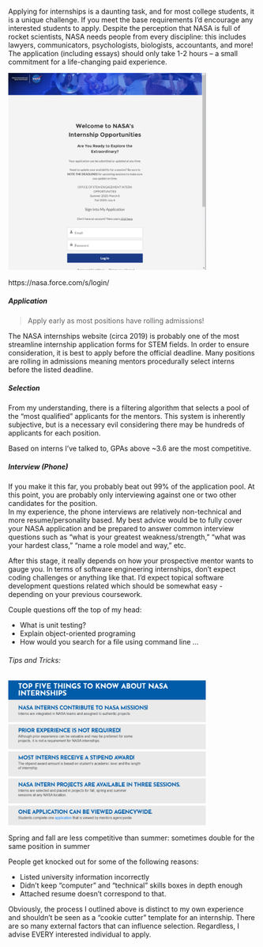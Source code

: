 Applying for internships is a daunting task, and for most college students, it is a unique challenge.  If you meet the base requirements I’d encourage any interested students to apply.  Despite the perception that NASA is full of rocket scientists, NASA needs people from every discipline: this includes lawyers, communicators, psychologists, biologists, accountants, and more!
The application (including essays) should only take 1-2 hours – a small commitment for a life-changing paid experience.

<img src="/images/nasa internship homepage.PNG" alt="NASA Internship Homepage" width="400" />

<p> https://nasa.force.com/s/login/ </p>


##### Application

> Apply early as most positions have rolling admissions!

The NASA internships website (circa 2019) is probably one of the most streamline internship application forms for STEM fields.
In order to ensure consideration, it is best to apply before the official deadline.
Many positions are rolling in admissions meaning mentors procedurally select interns before the listed deadline.



##### Selection

From my understanding, there is a filtering algorithm that selects a pool of the “most qualified” applicants for the mentors.
This system is inherently subjective, but is a necessary evil considering there may be hundreds of applicants for each position.  

Based on interns I’ve talked to, GPAs above ~3.6 are the most competitive.   

##### Interview (Phone)

If you make it this far, you probably beat out 99% of the application pool. 
At this point, you are probably only interviewing against one or two other candidates for the position.  
In my experience, the phone interviews are relatively non-technical and more resume/personality based.
My best advice would be to fully cover your NASA application and be prepared to answer common interview questions such as “what is your greatest weakness/strength,” “what was your hardest class,” “name a role model and way,” etc.  

After this stage, it really depends on how your prospective mentor wants to gauge you. 
In terms of software engineering internships, don’t expect coding challenges or anything like that. 
I’d expect topical software development questions related which should be somewhat easy - depending on your previous coursework. 

Couple questions off the top of my head:
- What is unit testing?
- Explain object-oriented programing
- How would you search for a file using command line … 




###### Tips and Tricks:

<img src="/images/nasa intern facts.PNG" alt="From NASA Internship Website" width="400" />

Spring and fall are less competitive than summer:  sometimes double for the same position in summer 

People get knocked out for some of the following reasons:

- Listed university information incorrectly 
- Didn’t keep “computer” and “technical” skills boxes in depth enough
- Attached resume doesn’t correspond to that.   


Obviously, the process I outlined above is distinct to my own experience and shouldn’t be seen as a “cookie cutter” template for an internship.  There are so many external factors that can influence selection.  Regardless, I advise EVERY interested individual to apply.
